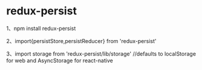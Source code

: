 # redux-persist

1、npm install redux-persist

2、import{persistStore,persistReducer} from 'redux-persist'

3、import storage from 'redux-persist/lib/storage'   //defaults to localStorage for web and AsyncStorage for react-native

  


